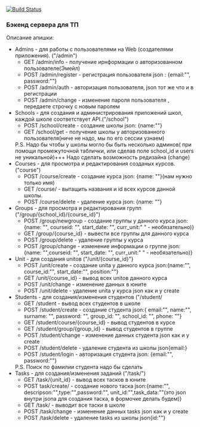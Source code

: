 [![Build Status](https://travis-ci.org/supreme2302/TPBack.svg?branch=master)](https://travis-ci.org/supreme2302/TPBack)

<h3>Бэкенд сервера для ТП</h3>

Описание апишки:
<ul>
    <li> Admins - для работы с пользователями на Web (создателями приложения). ("/admin")
    <ul>
        <li>GET /admin/info - получение ирнформации о авторизованном пользователе(Эмейл)
        <li>POST /admin/register - регистрация пользователя json : {email:"", password:""}
        <li>POST /admin/auth - авторизация пользователя, json тот же что и в регистрации
        <li>POST /admin/change -  изменение пароля пользователя , передаете строчку с новым паролем
    </ul>
    <li> Schools - для создания и администрирования приложений школ, каждой школе соответствует API.("/school")
    <ul>
        <li>POST /school/create - создание школы json: {name:""}
        <li>GET /school/get - получение школы у авторизованного пользователя(ниче не надо, мы по его сессии узнаем) 
    </ul>
    P.S. Надо бы чтобы у школы могло бы быть несколько админов( при помощи промежуточной таблички, или сделав поле school_id и users не уникальной)+++ Надо сделать возможность редизайна (change)
    <li> Courses - для просмотра и редактирования созданых курсов.("course")
    <ul>
        <li>POST /course/create - создание курса json: {name: ""}(нам нужно только имя)
        <li>GET /course/ - вытащить названия и id всех курсов данной школы.
        <li>POST /course/delete - удаление курса json: {name: ""}
    </ul>   
    <li> Groups - для просмотра и редактирования групп ("/group/{school_id}/{course_id}")  
    <ul>
        <li>POST /group/newgroup - создание группы у данного курса json: {name: "", courseid: "", start_date: "", curr_unit:" " - необязательно)} 
        <li>GET /group/{course_id} - вывести все группы для данного курса
        <li>POST /group/delete - удаление группы у курса
        <li>POST /group/change - изменение информации о группе json: {name: "",courseid: "", start_date: "", curr_unit:" " - необязательно)}
    </ul>
    <li> Unit - для создания unitов ("/unit/{course_id}"}
    <ul>
        <li>POST /unit/create - создание unita у данного курса json:{name:"", course_id:"", start_date:"", position:""}
        <li>GET /unit/{course_id} - вывод всех unitов данного курса                      
        <li>POST /unit/change - изменение данных в юните
        <li>POST /unit/delete - удаление unita у курса json как и у create
    </ul>
    <li> Students - для создания/изменения студентов ("/student/
    <ul>
        <li>GET /student - вывод всех студентов в школе
        <li>POST /student/create - создание студента json:{ email:"", name:"", surname: "", password: "", group_id: "", school_id: "", phone: ""}
        <li>GET /student/course/{course_id} - вывод студентов в курсе
        <li>GET /student/group/{group_id} - вывод студентов в группе
        <li>POST /student/change - изменение данных студента json как и у create
        <li>POST /student/delete - удаление студента из школы  json{email:} 
        <li>POST /student/login - авторизация студента json: {email:"", password:""}
    </ul>
    P.S. Поиск по фамилии студента надо бы сделать
    <li> Tasks - для создания/изменения заданий ("/task/")
    <ul>
        <li>GET /task/{unit_id} - вывод всех тасков в юните
        <li>POST task/create/ - создание нового таска json:{name:"", descripson:"",type:"",password:"", unit_id:"",task_data:""(это json внутри jsonа для создания таска, в формочке делать будем)}
        <li>GET /task/ - выводит все таски в школе
        <li>POST /task/change - изменение данных tasks json как и у create
        <li>POST /task/delete - удаление tasks из школы  json{id:""} 
    </ul>
</ul>
